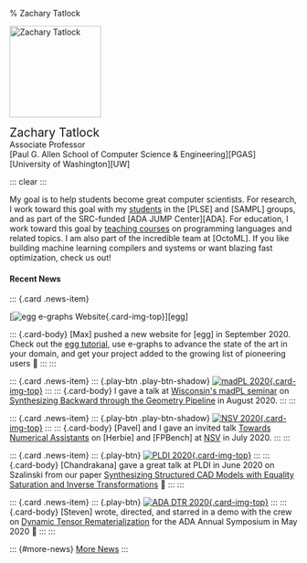 % Zachary Tatlock

<img
  style='height: 10rem; margin-right: 1rem;'
  class='img-fluid rounded float-left'
  src='img/ztatlock-300x400.jpg'
  alt='Zachary Tatlock'>

<span style='font-size: 1.3rem;'>Zachary Tatlock</span> \
Associate Professor \
[Paul G. Allen School of Computer Science &amp; Engineering][PGAS] \
[University of Washington][UW]

::: clear
:::

My goal is to help students become great computer scientists.
For research,
  I work toward this goal with my [students](students.html)
  in the [PLSE] and [SAMPL] groups,
  and as part of the SRC-funded [ADA JUMP Center][ADA].
For education,
  I work toward this goal by [teaching courses](teaching.html) on
  programming languages and related topics.
I am also part of the incredible team at [OctoML].
If you like building machine learning compilers and systems
  or want blazing fast optimization, check us out!

<!-- TODO add research vision -->

#### Recent News

::: {.card .news-item}

  [![egg e-graphs Website](thumb/2020-09-egg-website.png){.card-img-top}][egg]

::: {.card-body}
  [Max] pushed a new website for [egg] in September 2020.
  Check out the [egg tutorial](https://docs.rs/egg/*/egg/tutorials/),
  use e-graphs to advance the state of the art in your domain,
  and get your project added to the growing list of pioneering users &#x1F423;
:::
:::

::: {.card .news-item}
::: {.play-btn .play-btn-shadow}
  [![madPL 2020](thumb/2020-08-madpl.png){.card-img-top}](https://www.youtube.com/watch?v=vOUP2wT-k1U)
:::
::: {.card-body}
  I gave a talk at
  [Wisconsin's madPL seminar](https://madpl.cs.wisc.edu/pl-seminar/) on
  [Synthesizing Backward through the Geometry Pipeline](talks.html#talk-2020-08-madpl-backward-geometry-synthesis)
  in August 2020.
:::
:::

::: {.card .news-item}
::: {.play-btn .play-btn-shadow}
  [![NSV 2020](thumb/2020-07-nsv.png){.card-img-top}](https://www.youtube.com/watch?v=m_tRUSCRM1M)
:::
::: {.card-body}
  [Pavel] and I gave an invited talk
  [Towards Numerical Assistants](talks.html#talk-2020-07-nsv-herbie-fpbench)
  on [Herbie] and [FPBench] at [NSV](https://nsv2020.github.io/) in July 2020.
:::
:::

::: {.card .news-item}
::: {.play-btn}
  [![PLDI 2020](thumb/2020-06-pldi-szalinski.png){.card-img-top}](https://www.youtube.com/watch?v=2KA602M8t7c)
:::
::: {.card-body}
  [Chandrakana] gave a great talk at PLDI in June 2020 on Szalinski from our paper
  [Synthesizing Structured CAD Models with Equality Saturation and Inverse Transformations](publications.html#pub-2020-pldi-szalinski-cad-eqsat)
  &#x1F44F;
:::
:::

::: {.card .news-item}
::: {.play-btn}
  [![ADA DTR 2020](thumb/2020-05-ada-dtr-demo.png){.card-img-top}](https://www.youtube.com/watch?v=kxlbpwBJzA4)
:::
::: {.card-body}
  [Steven] wrote, directed, and starred in a demo with the crew on
  [Dynamic Tensor Rematerialization](https://arxiv.org/abs/2006.09616)
  for the ADA Annual Symposium in May 2020 &#x1F57A;
:::
:::

::: {#more-news}
  [More News](news.html#more-news)
:::
